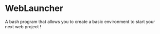 # WebLauncher
A bash program that allows you to create a basic environment to start your next web project !
